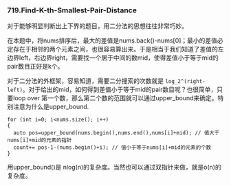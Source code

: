 ### 719.Find-K-th-Smallest-Pair-Distance

对于能够明显判断出上下界的题目，用二分法的思想往往非常巧妙。

在本题中，将nums排序后，最大的差值是nums.back()-nums[0]；最小的差值必定存在于相邻的两个元素之间，也很容易算出来。于是相当于我们知道了差值的左边界left，右边界right，需要找一个居于中间的数mid，使得差值小于等于mid的pair数目正好是k个。

对于二分法的外框架，容易知道，需要二分搜索的次数就是 ```log_2^(right-left)```。对于给出的mid，如何得到差值小于等于mid的pair数目呢？也很简单，只要loop over 第一个数，那么第二个数的范围就可以通过upper_bound来确定。特别注意为什么是upper_bound.
```
for (int i=0; i<nums.size(); i++)
{
  auto pos=upper_bound(nums.begin(),nums.end(),nums[i]+mid); // 值大于nums[i]+mid的元素的指针
  count+= pos-1-(nums.begin()+i); // 值小于等于nums[i]+mid的元素的个数
}
```
用upper_bound()是 nlog(n)的复杂度。当然也可以通过双指针来做，就是o(n)的复杂度。
